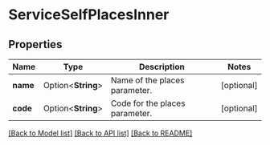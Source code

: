 # ServiceSelfPlacesInner

## Properties

Name | Type | Description | Notes
------------ | ------------- | ------------- | -------------
**name** | Option<**String**> | Name of the places parameter. | [optional]
**code** | Option<**String**> | Code for the places parameter. | [optional]

[[Back to Model list]](../README.md#documentation-for-models) [[Back to API list]](../README.md#documentation-for-api-endpoints) [[Back to README]](../README.md)


